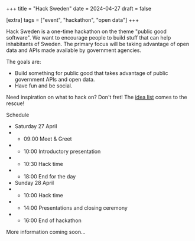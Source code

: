 +++
title = "Hack Sweden"
date = 2024-04-27
draft = false

[extra]
tags = ["event", "hackathon", "open data"]
+++

Hack Sweden is a one-time hackathon on the theme "public good software". We want to encourage people to build stuff that can help inhabitants of Sweden. The primary focus will be taking advantage of open data and APIs made available by government agencies.

The goals are:
* Build something for public good that takes advantage of public government APIs and open data.
* Have fun and be social.

Need inspiration on what to hack on? Don't fret! The [idea list](https://github.com/Hack-Sweden/idea-vault/tree/main/2024) comes to the rescue!

Schedule
* Saturday 27 April
* * 09:00 Meet & Greet
* * 10:00 Introductory presentation
* * 10:30 Hack time
* * 18:00 End for the day
* Sunday 28 April
* * 10:00 Hack time
* * 14:00 Presentations and closing ceremony
* * 16:00 End of hackathon

More information coming soon...

